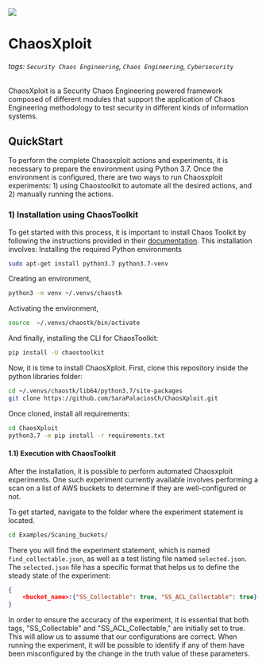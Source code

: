 ![](https://i.imgur.com/kN6uOZN.png)


# ChaosXploit

###### tags: `Security Chaos Engineering`, `Chaos Engineering`, `Cybersecurity` 

 
ChaosXploit is a Security Chaos Engineering powered framework composed of different modules that support the application of Chaos Engineering methodology to test security in different kinds of information systems.

## QuickStart

To perform the complete Chaosxploit actions and experiments, it is necessary to prepare the environment using Python 3.7. 
Once the environment is configured, there are two ways to run Chaosxploit experiments: 1) using Chaostoolkit to automate all the desired actions, and 2) manually running the actions.

### 1) Installation using ChaosToolkit
To get started with this process, it is important to install Chaos Toolkit by following the instructions provided in their [documentation](https://chaostoolkit.org/reference/usage/install/). This installation involves:
 Installing the required Python environments
 ```sh
sudo apt-get install python3.7 python3.7-venv
```
Creating an environment, 
 ```sh
python3 -m venv ~/.venvs/chaostk
```
Activating the environment,
```sh
source  ~/.venvs/chaostk/bin/activate
```
And finally, installing the CLI for ChaosToolkit:
```sh
pip install -U chaostoolkit
```
Now, it is time to install ChaosXploit. First, clone this repository inside the python libraries folder:

```sh
cd ~/.venvs/chaostk/lib64/python3.7/site-packages
git clone https://github.com/SaraPalaciosCh/ChaosXploit.git
```
Once cloned, install all requirements:
```sh
cd ChaosXploit
python3.7 -m pip install -r requirements.txt
```
#### 1.1) Execution with ChaosToolkit
After the installation, it is possible to perform automated Chaosxploit experiments. One such experiment currently available involves performing a scan on a list of AWS buckets to determine if they are well-configured or not. 

To get started, navigate to the folder where the experiment statement is located.
```sh
cd Examples/Scaning_buckets/
```
There you will find the experiment statement, which is named `find_collectable.json`, as well as a test listing file named `selected.json`. The `selected.json` file has a specific format that helps us to define the steady state of the experiment:
```json
{
    <bucket_name>:{"SS_Collectable": true, "SS_ACL_Collectable": true}
}
```
In order to ensure the accuracy of the experiment, it is essential that both tags, "SS_Collectable" and "SS_ACL_Collectable," are initially set to true. This will allow us to assume that our configurations are correct. When running the experiment, it will be possible to identify if any of them have been misconfigured by the change in the truth value of these parameters.

